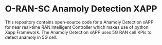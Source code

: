 # O-RAN-SC Anamoly Detection XAPP

This repository contains open-source code for a Anamoly Detection xAPP for near real-time
RAN Intelligent Controller which makes use of python Xapp Framework. The Anamoly Detection xAPP uses 5G RAN cell KPIs to detect anamoly in 5G cell.


